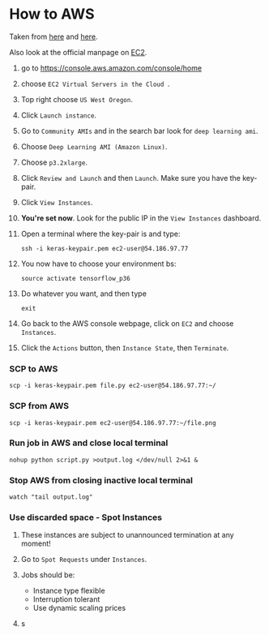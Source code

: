 # How to AWS

Taken from [here](https://machinelearningmastery.com/develop-evaluate-large-deep-learning-models-keras-amazon-web-services/) and [here](https://machinelearningmastery.com/command-line-recipes-deep-learning-amazon-web-services/).

Also look at the official manpage on [EC2](https://docs.aws.amazon.com/AWSEC2/latest/UserGuide/concepts.html).

1. go to https://console.aws.amazon.com/console/home

1. choose ```EC2 Virtual Servers in the Cloud ```.

1. Top right choose ```US West Oregon```.

1. Click ```Launch instance```.

1. Go to ```Community AMIs``` and in the search bar look for ```deep learning ami```.

1. Choose ```Deep Learning AMI (Amazon Linux)```.

1. Choose ```p3.2xlarge```.

1. Click ```Review and Launch``` and then ```Launch```. Make sure you have the key-pair.

1. Click ```View Instances```.

1. __You're set now__. Look for the public IP in the ```View Instances``` dashboard.

1. Open a terminal where the key-pair is and type:

	```ssh -i keras-keypair.pem ec2-user@54.186.97.77```

1. You now have to choose your environment bs:

	```source activate tensorflow_p36```

1. Do whatever you want, and then type 

	```exit```

1. Go back to the AWS console webpage, click on ```EC2``` and choose ```Instances```.

1. Click the ```Actions``` button, then ```Instance State```, then ```Terminate```.

### SCP to AWS

```scp -i keras-keypair.pem file.py ec2-user@54.186.97.77:~/```

### SCP from AWS

```scp -i keras-keypair.pem ec2-user@54.186.97.77:~/file.png```

### Run job in AWS and close local terminal

```nohup python script.py >output.log </dev/null 2>&1 &```

### Stop AWS from closing inactive local terminal

```watch "tail output.log"```

### Use discarded space - Spot Instances

1. These instances are subject to unannounced termination at any moment!  

1. Go to ```Spot Requests``` under ```Instances```.

1. Jobs should be:

	* Instance type flexible
	* Interruption tolerant
	* Use dynamic scaling prices

1. s
